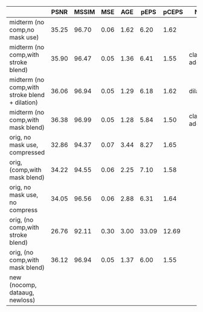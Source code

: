 |                                                | PSNR  | MSSIM | MSE  | AGE  | pEPS  | pCEPS | Notes       |
|------------------------------------------------|-------|-------|------|------|-------|-------|-------------|
| midterm (no comp,no mask use)                  | 35.25 | 96.70 | 0.06 | 1.62 | 6.20  | 1.62  |             |
| midterm (no comp,with stroke blend)            | 35.90 | 96.47 | 0.05 | 1.36 | 6.41  | 1.55  | clamp added |
| midterm (no comp,with stroke blend + dilation) | 36.06 | 96.94 | 0.05 | 1.29 | 6.18  | 1.62  | dilation=7  |
| midterm (no comp,with mask blend)              | 36.38 | 96.99 | 0.05 | 1.28 | 5.84  | 1.50  | clamp added |
| orig, no mask use, compressed                  | 32.86 | 94.37 | 0.07 | 3.44 | 8.27  | 1.65  |             |
| orig, (comp,with mask blend)                   | 34.22 | 94.55 | 0.06 | 2.25 | 7.10  | 1.58  |             |
| orig, no mask use, no compress                 | 34.05 | 96.56 | 0.06 | 2.88 | 6.31  | 1.64  |             |
| orig, (no comp,with stroke blend)              | 26.76 | 92.11 | 0.30 | 3.00 | 33.09 | 12.69 |             |
| orig, (no comp,with mask blend)                | 36.12 | 96.94 | 0.05 | 1.37 | 6.00  | 1.55  |             |
| new (nocomp, dataaug, newloss)                 |       |       |      |      |       |       |             |
